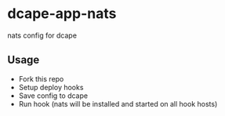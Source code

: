 # dcape-app-nats
nats config for dcape

## Usage

* Fork this repo
* Setup deploy hooks
* Save config to dcape
* Run hook (nats will be installed and started on all hook hosts)

